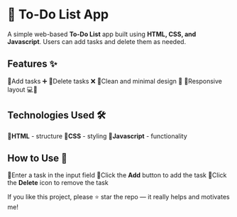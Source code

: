 # 📝 To-Do List App

A simple web-based **To-Do List** app built using **HTML, CSS, and Javascript**.
Users can add tasks and delete them as needed.

## Features ✨
🔹Add tasks ➕
🔹Delete tasks ❌
🔹Clean and minimal design 🎨
🔹Responsive layout 💻📱

## Technologies Used 🛠️
🔹**HTML** - structure
🔹**CSS**  - styling
🔹**Javascript** - functionality

## How to Use 🚀
🔹Enter a task in the input field
🔹Click the **Add** button to add the task
🔹Click the **Delete** icon to remove the task

If you like this project, please ⭐️ star the repo — it really helps and motivates me!
